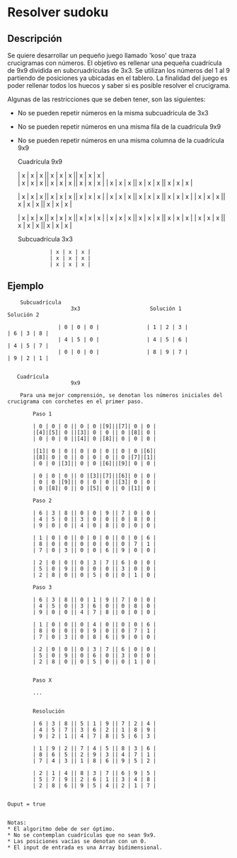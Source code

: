 # Resolver sudoku

## Descripción

Se quiere desarrollar un pequeño juego llamado 'koso' que traza crucigramas con números.
El objetivo es rellenar una pequeña cuadrícula de 9x9 dividida en subcruadrículas de 3x3.
Se utilizan los números del 1 al 9 partiendo de posiciones ya ubicadas en el tablero.
La finalidad del juego es poder rellenar todos los huecos y saber si es posible resolver
el crucigrama.


Algunas de las restricciones que se deben tener, son las siguientes:

* No se pueden repetir números en la misma subcuadrícula de 3x3
* No se pueden repetir números en una misma fila de la cuadrícula 9x9
* No se pueden repetir números en una misma columna de la cuadrícula 9x9


    Cuadrícula
                     9x9

    | x | x | x || x | x | x || x | x | x |                    
    | x | x | x || x | x | x || x | x | x |
	| x | x | x || x | x | x || x | x | x |
	
	| x | x | x || x | x | x || x | x | x |	
	| x | x | x || x | x | x || x | x | x |
	| x | x | x || x | x | x || x | x | x |
	
	| x | x | x || x | x | x || x | x | x |
	| x | x | x || x | x | x || x | x | x |
	| x | x | x || x | x | x || x | x | x |



    Subcuadrícula 
                     3x3                          

                | x | x | x |                     
                | x | x | x |
                | x | x | x |


## Ejemplo

        Subcuadrícula 
                        3x3                      Solución 1                   Solución 2        

                    | 0 | 0 | 0 |               | 1 | 2 | 3 |               | 6 | 3 | 8 |                             
                    | 4 | 5 | 0 |               | 4 | 5 | 6 |               | 4 | 5 | 7 |  
                    | 0 | 0 | 0 |               | 8 | 9 | 7 |               | 9 | 2 | 1 |  
    
	   
       Cuadrícula 
                        9x9

        Para una mejor comprensión, se denotan los números iniciales del crucigrama con corchetes en el primer paso.
            
            Paso 1

            | 0 | 0 | 0 || 0 | 0 |[9]||[7]| 0 | 0 |                    
            |[4]|[5]| 0 ||[3]| 0 | 0 || 0 |[8]| 0 |
	        | 0 | 0 | 0 ||[4]| 0 |[8]|| 0 | 0 | 0 |
	
	        |[1]| 0 | 0 || 0 | 0 | 0 || 0 | 0 |[6]|	
	        |[8]| 0 | 0 || 0 | 0 | 0 || 0 |[7]|[1]|
	        | 0 | 0 |[3]|| 0 | 0 |[6]||[9]| 0 | 0 |
	
	        | 0 | 0 | 0 || 0 |[3]|[7]||[6]| 0 | 0 |
	        | 0 | 0 |[9]|| 0 | 0 | 0 ||[3]| 0 | 0 |
	        | 0 |[8]| 0 || 0 |[5]| 0 || 0 |[1]| 0 |

            Paso 2

            | 6 | 3 | 8 || 0 | 0 | 9 || 7 | 0 | 0 |                    
            | 4 | 5 | 0 || 3 | 0 | 0 || 0 | 8 | 0 |
	        | 9 | 0 | 0 || 4 | 0 | 8 || 0 | 0 | 0 |
	
	        | 1 | 0 | 0 || 0 | 0 | 0 || 0 | 0 | 6 |	
	        | 8 | 0 | 0 || 0 | 0 | 0 || 0 | 7 | 1 |
	        | 7 | 0 | 3 || 0 | 0 | 6 || 9 | 0 | 0 |
	
	        | 2 | 0 | 0 || 0 | 3 | 7 || 6 | 0 | 0 |
	        | 5 | 0 | 9 || 0 | 0 | 0 || 3 | 0 | 0 |
	        | 2 | 8 | 0 || 0 | 5 | 0 || 0 | 1 | 0 |

            Paso 3

            | 6 | 3 | 8 || 0 | 1 | 9 || 7 | 0 | 0 |                    
            | 4 | 5 | 0 || 3 | 6 | 0 || 0 | 8 | 0 |
	        | 9 | 0 | 0 || 4 | 7 | 8 || 0 | 0 | 0 |
	
	        | 1 | 0 | 0 || 0 | 4 | 0 || 0 | 0 | 6 |	
	        | 8 | 0 | 0 || 0 | 9 | 0 || 0 | 7 | 1 |
	        | 7 | 0 | 3 || 0 | 8 | 6 || 9 | 0 | 0 |
	
	        | 2 | 0 | 0 || 0 | 3 | 7 || 6 | 0 | 0 |
	        | 5 | 0 | 9 || 0 | 6 | 0 || 3 | 0 | 0 |
	        | 2 | 8 | 0 || 0 | 5 | 0 || 0 | 1 | 0 |


            Paso X

            ...


            Resolución

            | 6 | 3 | 8 || 5 | 1 | 9 || 7 | 2 | 4 |                    
            | 4 | 5 | 7 || 3 | 6 | 2 || 1 | 8 | 9 |
	        | 9 | 2 | 1 || 4 | 7 | 8 || 5 | 6 | 3 |
	
	        | 1 | 9 | 2 || 7 | 4 | 5 || 8 | 3 | 6 |	
	        | 8 | 6 | 5 || 2 | 9 | 3 || 4 | 7 | 1 |
	        | 7 | 4 | 3 || 1 | 8 | 6 || 9 | 5 | 2 |
	
	        | 2 | 1 | 4 || 8 | 3 | 7 || 6 | 9 | 5 |
	        | 5 | 7 | 9 || 2 | 6 | 1 || 3 | 4 | 8 |
	        | 2 | 8 | 6 || 9 | 5 | 4 || 2 | 1 | 7 |


    Ouput = true

    
    Notas:
    * El algoritmo debe de ser óptimo.
    * No se contemplan cuadrículas que no sean 9x9.
    * Las posiciones vacías se denotan con un 0.
    * El input de entrada es una Array bidimensional.
